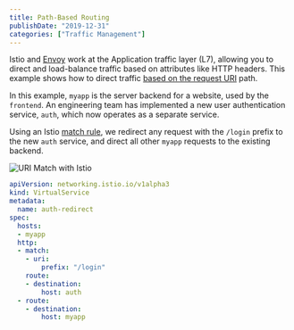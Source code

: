 ```yaml
---
title: Path-Based Routing
publishDate: "2019-12-31"
categories: ["Traffic Management"]
---
```


Istio and [Envoy](https://istio.io/docs/concepts/what-is-istio/#envoy) work at the Application traffic layer (L7), allowing you to direct and load-balance traffic based on attributes like HTTP headers. This example shows how to direct traffic [based on the request URI](https://istio.io/docs/concepts/traffic-management/#match-request-uri) path.

In this example, `myapp` is the server backend for a website, used by the `frontend`. An engineering team has implemented a new user authentication service, `auth`, which now operates as a separate service.

Using an Istio [match rule](https://istio.io/docs/reference/config/networking/v1alpha3/virtual-service/#HTTPMatchRequest), we redirect any request with the `/login` prefix to the new `auth` service, and direct all other `myapp` requests to the existing backend.

![URI Match with Istio](/images/path-based-urimatch.png)

```YAML
apiVersion: networking.istio.io/v1alpha3
kind: VirtualService
metadata:
  name: auth-redirect
spec:
  hosts:
  - myapp
  http:
  - match:
    - uri:
        prefix: "/login"
    route:
    - destination:
        host: auth
  - route:
    - destination:
        host: myapp
```
